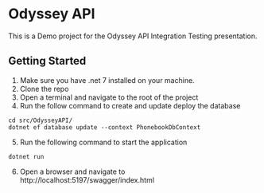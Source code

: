 # Odyssey API

This is a Demo project for the Odyssey API Integration Testing presentation. 

## Getting Started

1. Make sure you have .net 7 installed on your machine.
2. Clone the repo
3. Open a terminal and navigate to the root of the project
4. Run the follow command to create and update deploy the database

```
cd src/OdysseyAPI/
dotnet ef database update --context PhonebookDbContext
```

5. Run the following command to start the application

```
dotnet run
```

6. Open a browser and navigate to http://localhost:5197/swagger/index.html
